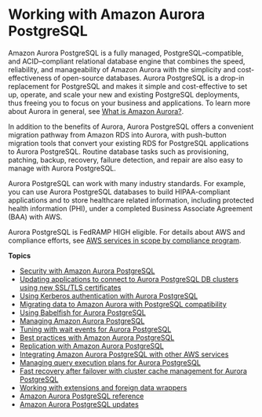 # Working with Amazon Aurora PostgreSQL<a name="Aurora.AuroraPostgreSQL"></a><a name="pgsql"></a>

Amazon Aurora PostgreSQL is a fully managed, PostgreSQL–compatible, and ACID–compliant relational database engine that combines the speed, reliability, and manageability of Amazon Aurora with the simplicity and cost\-effectiveness of open\-source databases\. Aurora PostgreSQL is a drop\-in replacement for PostgreSQL and makes it simple and cost\-effective to set up, operate, and scale your new and existing PostgreSQL deployments, thus freeing you to focus on your business and applications\. To learn more about Aurora in general, see [What is Amazon Aurora?](CHAP_AuroraOverview.md)\. 

In addition to the benefits of Aurora, Aurora PostgreSQL offers a convenient migration pathway from Amazon RDS into Aurora, with push\-button migration tools that convert your existing RDS for PostgreSQL applications to Aurora PostgreSQL\. Routine database tasks such as provisioning, patching, backup, recovery, failure detection, and repair are also easy to manage with Aurora PostgreSQL\. 

Aurora PostgreSQL can work with many industry standards\. For example, you can use Aurora PostgreSQL databases to build HIPAA\-compliant applications and to store healthcare related information, including protected health information \(PHI\), under a completed Business Associate Agreement \(BAA\) with AWS\.

Aurora PostgreSQL is FedRAMP HIGH eligible\. For details about AWS and compliance efforts, see [AWS services in scope by compliance program](https://aws.amazon.com/compliance/services-in-scope/)\. 

**Topics**
+ [Security with Amazon Aurora PostgreSQL](AuroraPostgreSQL.Security.md)
+ [Updating applications to connect to Aurora PostgreSQL DB clusters using new SSL/TLS certificates](ssl-certificate-rotation-aurora-postgresql.md)
+ [Using Kerberos authentication with Aurora PostgreSQL](postgresql-kerberos.md)
+ [Migrating data to Amazon Aurora with PostgreSQL compatibility](AuroraPostgreSQL.Migrating.md)
+ [Using Babelfish for Aurora PostgreSQL](babelfish.md)
+ [Managing Amazon Aurora PostgreSQL](AuroraPostgreSQL.Managing.md)
+ [Tuning with wait events for Aurora PostgreSQL](AuroraPostgreSQL.Tuning.md)
+ [Best practices with Amazon Aurora PostgreSQL](AuroraPostgreSQL.BestPractices.md)
+ [Replication with Amazon Aurora PostgreSQL](AuroraPostgreSQL.Replication.md)
+ [Integrating Amazon Aurora PostgreSQL with other AWS services](AuroraPostgreSQL.Integrating.md)
+ [Managing query execution plans for Aurora PostgreSQL](AuroraPostgreSQL.Optimize.md)
+ [Fast recovery after failover with cluster cache management for Aurora PostgreSQL](AuroraPostgreSQL.cluster-cache-mgmt.md)
+ [Working with extensions and foreign data wrappers](Appendix.PostgreSQL.CommonDBATasks.md)
+ [Amazon Aurora PostgreSQL reference](AuroraPostgreSQL.Reference.md)
+ [Amazon Aurora PostgreSQL updates](AuroraPostgreSQL.Updates.md)